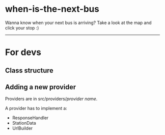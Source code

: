# when-is-the-next-bus
Wanna know when your next bus is arriving? Take a look at the map and click your stop :)

---------------------------------------------------

# For devs

## Class structure

## Adding a new provider

Providers are in src/providers/*provider name*.

A provider has to implement a:

* ResponseHandler
* StationData
* UrlBuilder